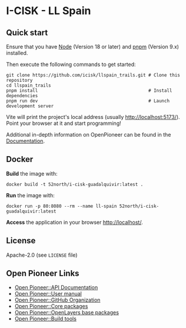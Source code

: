 # I-CISK - LL Spain


## Quick start

Ensure that you have [Node](https://nodejs.org/en/) (Version 18 or later) and [pnpm](https://pnpm.io/) (Version 9.x) installed.

Then execute the following commands to get started:

```shell
git clone https://github.com/icisk/llspain_trails.git # Clone this repository
cd llspain_trails
pnpm install                                          # Install dependencies
pnpm run dev                                          # Launch development server
```

Vite will print the project's local address (usually <http://localhost:5173/>).
Point your browser at it and start programming!

Additional in-depth information on OpenPioneer can be found in the [Documentation](https://open-pioneer.github.io/trails-demo/starter/docs/README.md).

## Docker

**Build** the image with:

```shell
docker build -t 52north/i-cisk-guadalquivir:latest .
```

**Run** the image with:

```shell
docker run -p 80:8080 --rm --name ll-spain 52north/i-cisk-guadalquivir:latest
```

**Access** the application in your browser <http://localhost/>.

## License

Apache-2.0 (see `LICENSE` file)

## Open Pioneer Links

* [Open Pioneer::API Documentation](https://open-pioneer.github.io/trails-demo/core-packages/docs/)
* [Open Pioneer::User manual](https://github.com/open-pioneer/trails-starter/tree/main/docs#readme)
* [Open Pioneer::GitHub Organization](https://github.com/open-pioneer/)
* [Open Pioneer::Core packages](https://github.com/open-pioneer/trails-core-packages)
* [Open Pioneer::OpenLayers base packages](https://github.com/open-pioneer/trails-openlayers-base-packages)
* [Open Pioneer::Build tools](https://github.com/open-pioneer/trails-build-tools)
